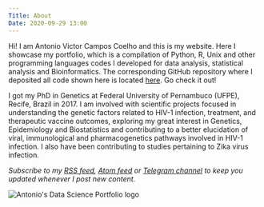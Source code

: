 ```yaml
---
Title: About
Date: 2020-09-29 13:00
---
```


Hi! I am Antonio Victor Campos Coelho and this is my website. Here I showcase my portfolio, which is a compilation of Python, R, Unix and other programming languages codes I developed for data analysis, statistical analysis and Bioinformatics. The corresponding GitHub repository where I deposited all code shown here is located [here](https://github.com/antoniocampos13/portfolio). Go check it out!

I got my PhD in Genetics at Federal University of Pernambuco (UFPE), Recife, Brazil in 2017. I am involved with scientific projects focused in understanding the genetic factors related to HIV-1 infection, treatment, and therapeutic vaccine outcomes, exploring my great interest in Genetics, Epidemiology and Biostatistics and contributing to a better elucidation of viral, immunological and pharmacogenetics pathways involved in HIV-1 infection. I also have been contributing to studies pertaining to Zika virus infection.

*Subscribe to my [RSS feed](https://antoniocampos13.github.io/feeds/all.rss.xml), [Atom feed](https://antoniocampos13.github.io/feeds/all.atom.xml) or [Telegram channel](https://t.me/joinchat/AAAAAEYrNCLK80Fh1w8nAg) to keep you updated whenever I post new content.*

![Antonio's Data Science Portfolio logo]({static}/images/logo_github.png)